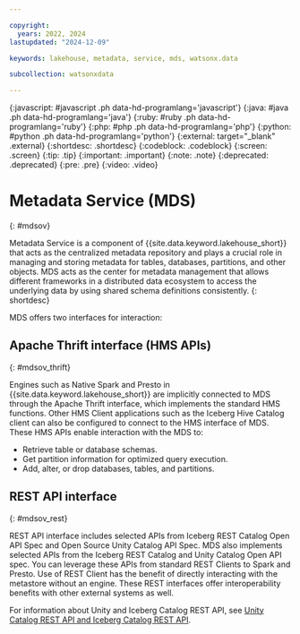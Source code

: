 ```yaml
---

copyright:
  years: 2022, 2024
lastupdated: "2024-12-09"

keywords: lakehouse, metadata, service, mds, watsonx.data

subcollection: watsonxdata

---
```


{:javascript: #javascript .ph data-hd-programlang='javascript'}
{:java: #java .ph data-hd-programlang='java'}
{:ruby: #ruby .ph data-hd-programlang='ruby'}
{:php: #php .ph data-hd-programlang='php'}
{:python: #python .ph data-hd-programlang='python'}
{:external: target="_blank" .external}
{:shortdesc: .shortdesc}
{:codeblock: .codeblock}
{:screen: .screen}
{:tip: .tip}
{:important: .important}
{:note: .note}
{:deprecated: .deprecated}
{:pre: .pre}
{:video: .video}

# Metadata Service (MDS)
{: #mdsov}

Metadata Service is a component of {{site.data.keyword.lakehouse_short}} that acts as the centralized metadata repository and plays a crucial role in managing and storing metadata for tables, databases, partitions, and other objects. MDS acts as the center for metadata management that allows different frameworks in a distributed data ecosystem to access the underlying data by using shared schema definitions consistently.
{: shortdesc}

MDS offers two interfaces for interaction:

## Apache Thrift interface (HMS APIs)
{: #mdsov_thrift}

Engines such as Native Spark and Presto in {{site.data.keyword.lakehouse_short}} are implicitly connected to MDS through the Apache Thrift interface, which implements the standard HMS functions. Other HMS Client applications such as the Iceberg Hive Catalog client can also be configured to connect to the HMS interface of MDS. These HMS APIs enable interaction with the MDS to:

- Retrieve table or database schemas.
- Get partition information for optimized query execution.
- Add, alter, or drop databases, tables, and partitions.


## REST API interface
{: #mdsov_rest}

REST API interface includes selected APIs from Iceberg REST Catalog Open API Spec and Open Source Unity Catalog API Spec. MDS also implements selected APIs from the Iceberg REST Catalog and Unity Catalog Open API spec. You can leverage these APIs from standard REST Clients to Spark and Presto. Use of REST Client has the benefit of directly interacting with the metastore without an engine. These REST interfaces offer interoperability benefits with other external systems as well.

For information about Unity and Iceberg Catalog REST API, see [Unity Catalog REST API and Iceberg Catalog REST API](watsonxdata?topic=watsonxdata-unity_iceberg_api).
